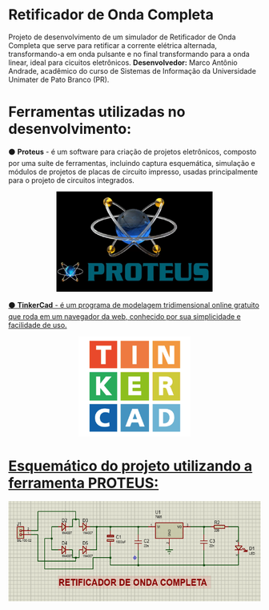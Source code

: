 # Retificador de Onda Completa 
Projeto de desenvolvimento de um simulador de Retificador de Onda Completa que serve para retificar a corrente elétrica alternada, transformando-a em onda pulsante e no final transformando para a onda linear, ideal para cicuitos eletrônicos. **Desenvolvedor:** Marco Antônio Andrade, acadêmico do curso de Sistemas de Informação da Universidade Unimater de Pato Branco (PR).


# Ferramentas utilizadas no desenvolvimento:
:black_circle: **Proteus** - é um software para criação de projetos eletrônicos, composto por uma suíte de ferramentas, incluindo captura esquemática, simulação e módulos de projetos de placas de circuito impresso, usadas principalmente para o projeto de circuitos integrados.
<div align=center>
<a href="https://github.com/MarcoAndradee">
<img height="200em" src="./assets/img/proteus.png">
</div>

:black_circle: **TinkerCad** - é um programa de modelagem tridimensional online gratuito que roda em um navegador da web, conhecido por sua simplicidade e facilidade de uso.
<div align=center>
<a href="https://github.com/MarcoAndradee">
<img height="200em" src="./assets/img/tinkercad.png">
</div>

# Esquemático do projeto utilizando a ferramenta PROTEUS:
<div align=center>
<a href="https://github.com/MarcoAndradee">
<img height="200em" src="./assets/img/esquematico.png">
</div>
